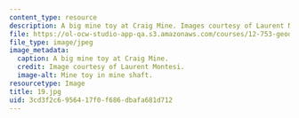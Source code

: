 ```yaml
---
content_type: resource
description: A big mine toy at Craig Mine. Images courtesy of Laurent Montesi.
file: https://ol-ocw-studio-app-qa.s3.amazonaws.com/courses/12-753-geodynamics-seminar-spring-2005/3cd3f2c6956417f0f686dbafa681d712_19.jpg
file_type: image/jpeg
image_metadata:
  caption: A big mine toy at Craig Mine.
  credit: Image courtesy of Laurent Montesi.
  image-alt: Mine toy in mine shaft.
resourcetype: Image
title: 19.jpg
uid: 3cd3f2c6-9564-17f0-f686-dbafa681d712
---
```

